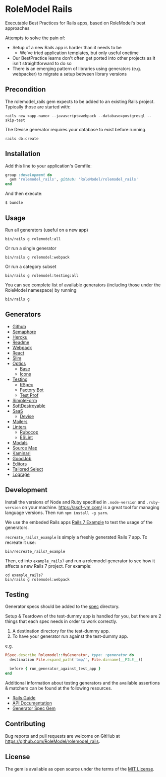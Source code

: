# RoleModel Rails

Executable Best Practices for Rails apps, based on RoleModel's best approaches

Attempts to solve the pain of:

* Setup of a new Rails app is harder than it needs to be
  * We've tried application templates, but only useful onetime
* Our BestPractice learns don't often get ported into other projects as it isn't straightforward to do so
* There is an emerging pattern of libraries using generators (e.g. webpacker) to migrate a setup between library versions

## Precondition

The rolemodel_rails gem expects to be added to an existing Rails project. Typically those are started with:

```shell
rails new <app-name> --javascript=webpack --database=postgresql --skip-test
```

The Devise generator requires your database to exist before running.

```shell
rails db:create
```

## Installation

Add this line to your application's Gemfile:

```ruby
group :development do
  gem 'rolemodel_rails', github: 'RoleModel/rolemodel_rails'
end
```

And then execute:

    $ bundle

## Usage

Run all generators (useful on a new app)

```shell
bin/rails g rolemodel:all
```

Or run a single generator

```shell
bin/rails g rolemodel:webpack
```

Or run a category subset

```shell
bin/rails g rolemodel:testing:all
```

You can see complete list of available generators (including those under the RoleModel namespace) by running

```shell
bin/rails g
```

## Generators

* [Github](./lib/generators/rolemodel/github)
* [Semaphore](./lib/generators/rolemodel/semaphore)
* [Heroku](./lib/generators/rolemodel/heroku)
* [Readme](./lib/generators/rolemodel/readme)
* [Webpack](./lib/generators/rolemodel/webpack)
* [React](./lib/generators/rolemodel/react)
* [Slim](./lib/generators/rolemodel/slim)
* [Optics](./lib/generators/rolemodel/optics)
  * [Base](./lib/generators/rolemodel/optics/base)
  * [Icons](./lib/generators/rolemodel/optics/icons)
* [Testing](./lib/generators/rolemodel/testing)
  * [RSpec](./lib/generators/rolemodel/testing/rspec)
  * [Factory Bot](./lib/generators/rolemodel/testing/factory_bot)
  * [Test Prof](./lib/generators/rolemodel/testing/test_prof)
* [SimpleForm](./lib/generators/rolemodel/simple_form)
* [SoftDestroyable](./lib/generators/rolemodel/soft_destroyable)
* [SaaS](./lib/generators/rolemodel/saas)
  * [Devise](./lib/generators/rolemodel/saas/devise)
* [Mailers](./lib/generators/rolemodel/mailers)
* [Linters](./lib/generators/rolemodel/linters)
  * [Rubocop](./lib/generators/rolemodel/linters/rubocop)
  * [ESLint](./lib/generators/rolemodel/linters/eslint)
* [Modals](./lib/generators/rolemodel/modals)
* [Source Map](./lib/generators/rolemodel/source_map)
* [Kaminari](./lib/generators/rolemodel/kaminari)
* [GoodJob](./lib/generators/rolemodel/good_job)
* [Editors](./lib/generators/rolemodel/editors)
* [Tailored Select](./lib/generators/rolemodel/tailored_select)
* [Lograge](./lib/generators/rolemodel/lograge)

## Development

Install the versions of Node and Ruby specified in `.node-version` and `.ruby-version` on your machine. https://asdf-vm.com/ is a great tool for managing language versions. Then run `npm install -g yarn`.

We use the embeded Rails apps [Rails 7 Example](./recreate_rails7_example) to test the usage of the generators.

`recreate_rails7_example` is simply a freshly generated Rails 7 app. To recreate it use:

```shell
bin/recreate_rails7_example
```

Then, cd into `example_rails7` and run a rolemodel generator to see how it affects a new Rails 7 project. For example:

```shell
cd example_rails7
bin/rails g rolemodel:webpack
```

## Testing

Generator specs should be added to the [spec](./spec) directory.

Setup & Teardown of the test-dummy app is handled for you, but there are 2 things that each spec needs in order to work correctly.

1. A destination directory for the test-dummy app.
2. To have your generator run against the test-dummy app.

e.g.

```ruby
RSpec.describe Rolemodel::MyGenerator, type: :generator do
  destination File.expand_path('tmp/', File.dirname(__FILE__))

  before { run_generator_against_test_app }
end
```

Additional information about testing generators and the available assertions & matchers can be found at the following resources.

* [Rails Guide](https://guides.rubyonrails.org/generators.html#testing-generators)
* [API Documentation](https://api.rubyonrails.org/classes/Rails/Generators/Testing/Assertions.html)
* [Generator Spec Gem](https://github.com/stevehodgkiss/generator_spec)

## Contributing

Bug reports and pull requests are welcome on GitHub at https://github.com/RoleModel/rolemodel_rails.

## License

The gem is available as open source under the terms of the [MIT License](https://opensource.org/licenses/MIT).
